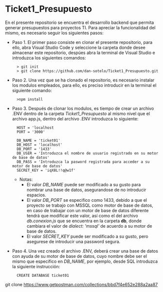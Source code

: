 # Ticket1_Presupuesto
En el presente repositorio se encuentra el desarrollo backend que permita generar presupuestos para proyectos TI. Para apreciar la funcionalidad del mismo, es necesario seguir los siguientes pasos:

* Paso 1. El primer paso consiste en clonar el presente repositorio, para ello, abra Visual Studio Code y seleccione la carpeta donde desee almacenar este repositorio, despúes abra la terminal de Visual Studio e introduzca los siguientes comandos:

        > git init
        > git clone https://github.com/dan-sotelo/Ticket1_Presupuesto.git

* Paso 2. Una vez que se ha clonado el repositorio, es necesario instalar los modulos empleados, para ello, es preciso introducir en la terminal el siguiente comando:

        >npm install
    
* Paso 3. Después de clonar los modulos, es tiempo de crear un archivo .ENV dentro de la carpeta *Ticket1_Presupuesto* al mismo nivel que el archivo app.js, dentro del archivo .ENV introduzca lo siguiente:

        HOST = 'localhost
        PORT = '3000'
        
        DB_NAME = 'ticket01'
        DB_HOST = 'localhost'
        DB_PORT = '1433'
        DB_USER = 'Introduzca el nombre de usuario registrado en su motor de base de datos'
        DB_PASS = 'Introduzca la pasword registrada para acceder a su motor de base de datos'
        SECRET_KEY = 'iqX8L!!q@w1f'

    * Notas: 
        * El valor *DB_NAME* puede ser modificado a su gusto para nombrar una base de datos, asegurandose de no introducir espacios.
        * El valor *DB_PORT* se especifico como 1433, debido a que el proyecto se trabajo con MSSQL como motor de base de datos, en caso de trabajar con un motor de base de datos diferente tendrá que modificar este valor, así como el del archivo *db.conexion.js* que se encuentra en la carpeta **db**, donde cambiara el valor de *dialect: 'mssql'* de acuerdo a su motor de base de datos.        
        * El valor *SECRET_KEY* puede ser modificado a su gusto, pero asegurese de introducir una password segura.

* Paso 4. Una vez creado el archivo .ENV, deberá crear una base de datos con ayuda de su motor de base de datos, cuyo nombre debe ser el mismo que especifico en *DB_NAME*, por ejemplo, desde SQL introduzca la siguiente instrucción:

        CREATE DATABASE ticket01

git clone https://www.getpostman.com/collections/bbd7f4e652e288a2aa87

